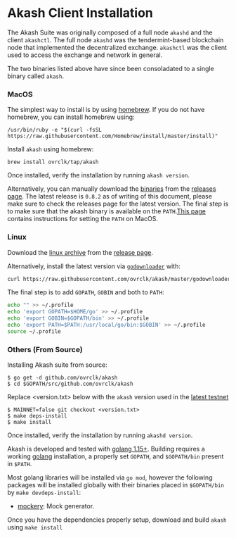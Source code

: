 # Akash Client Installation

The Akash Suite was originally composed of a full node `akashd` and the client `akashctl`. The full node `akashd` was the tendermint-based blockchain node that implemented the decentralized exchange. `akashctl` was the client used to access the exchange and network in general.

The two binaries listed above have since been consoladated to a single binary called `akash`.


### MacOS

The simplest way to install is by using [homebrew](https://brew.sh). If you do not have homebrew, you can install homebrew using:

```shell
/usr/bin/ruby -e "$(curl -fsSL https://raw.githubusercontent.com/Homebrew/install/master/install)"
```

Install `akash` using homebrew:

```shell
brew install ovrclk/tap/akash
```

Once installed, verify the installation by running `akash version`.


Alternatively, you can manually download the [binaries](https://github.com/ovrclk/akash/releases/download/v0.8.2/akash_0.8.2_darwin_amd64.zip) from the [releases page](https://github.com/ovrclk/akash/releases). The latest release is `0.8.2` as of writing of this document, please make sure to check the releases page for the latest version. The final step is to make sure that the akash binary is available on the `PATH`.[This page](https://stackoverflow.com/questions/14637979/how-to-permanently-set-path-on-linux-unix) contains instructions for setting the `PATH` on MacOS.


### Linux

Download the [linux archive](https://github.com/ovrclk/akash/releases/download/v0.8.2/akash_0.8.2_linux_amd64.zip) from the [release page](https://github.com/ovrclk/akash/releases).

Alternatively, install the latest version via [`godownloader`](https://github.com/goreleaser/godownloader) with:

```sh
curl https://raw.githubusercontent.com/ovrclk/akash/master/godownloader.sh | sh
```

The final step is to add `GOPATH`, `GOBIN` and both to `PATH`:

```bash
echo "" >> ~/.profile
echo 'export GOPATH=$HOME/go' >> ~/.profile
echo 'export GOBIN=$GOPATH/bin' >> ~/.profile
echo 'export PATH=$PATH:/usr/local/go/bin:$GOBIN' >> ~/.profile
source ~/.profile
```

### Others \(From Source\)

Installing Akash suite from source:

```shell
$ go get -d github.com/ovrclk/akash
$ cd $GOPATH/src/github.com/ovrclk/akash
```
Replace <version.txt> below with the `akash` version used in the [latest testnet](https://github.com/ovrclk/net/blob/master/testnet/version.txt)
```
$ MAINNET=false git checkout <version.txt>
$ make deps-install
$ make install
```

Once installed, verify the installation by running `akashd version`.

Akash is developed and tested with [golang 1.15+](https://golang.org/). Building requires a working [golang](https://golang.org/) installation, a properly set `GOPATH`, and `$GOPATH/bin` present in `$PATH`.

Most golang libraries will be installed via `go mod`, however the following packages will be installed globally with their binaries placed in `$GOPATH/bin` by `make devdeps-install`:

* [mockery](https://github.com/vektra/mockery): Mock generator.

Once you have the dependencies properly setup, download and build `akash` using `make install`
